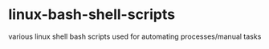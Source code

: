 # linux-bash-shell-scripts
various linux shell bash scripts used for automating processes/manual tasks
